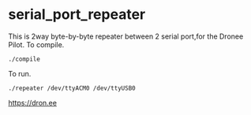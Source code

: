 # serial_port_repeater
This is 2way byte-by-byte repeater between 2 serial port,for the Dronee Pilot.
To compile.
```
./compile
```
To run.
```
./repeater /dev/ttyACM0 /dev/ttyUSB0
```

https://dron.ee
